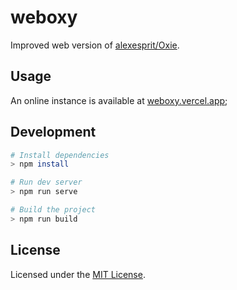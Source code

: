 # weboxy

Improved web version of [alexesprit/Oxie](https://github.com/alexesprit/Oxie).

## Usage

An online instance is available at [weboxy.vercel.app](https://weboxy.vercel.app/);

## Development

```sh
# Install dependencies
> npm install

# Run dev server
> npm run serve

# Build the project
> npm run build
```

## License

Licensed under the [MIT License](./LICENSE).
